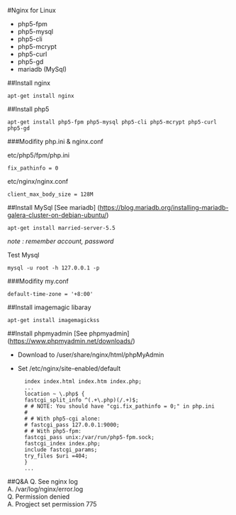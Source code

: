 #Nginx for Linux

* php5-fpm
* php5-mysql
* php5-cli
* php5-mcrypt
* php5-curl
* php5-gd
* mariadb (MySql)

##Install nginx

	apt-get install nginx

##Install php5

	apt-get install php5-fpm php5-mysql php5-cli php5-mcrypt php5-curl php5-gd
	
###Modifity php.ini & nginx.conf

etc/php5/fpm/php.ini

	fix_pathinfo = 0
	
etc/nginx/nginx.conf

	client_max_body_size = 128M
	
##Install MySql
[See mariadb] (https://blog.mariadb.org/installing-mariadb-galera-cluster-on-debian-ubuntu/)

	apt-get install married-server-5.5
	
*note : remember account, password*

Test Mysql

	mysql -u root -h 127.0.0.1 -p

###Modifity my.conf

	default-time-zone = '+8:00'

##Install imagemagic libaray

	apt-get install imagemagickss

##Install phpmyadmin
[See phpmyadmin] (https://www.phpmyadmin.net/downloads/)

* Download to /user/share/nginx/html/phpMyAdmin
* Set /etc/nginx/site-enabled/default

		index index.html index.htm index.php;
		...
		location ~ \.php$ {
		fastcgi_split_info ^(.+\.php)(/.+)$;
		# # NOTE: You should have "cgi.fix_pathinfo = 0;" in php.ini
		#
		# # With php5-cgi alone:
		# fastcgi_pass 127.0.0.1:9000;
		# # With php5-fpm:
		fastcgi_pass unix:/var/run/php5-fpm.sock;
		fastcgi_index index.php;
		include fastcgi_params;
		try_files $uri =404;
		}
		...

##Q&A
Q. See nginx log  
A. /var/log/nginx/error.log  
Q. Permission denied  
A. Progject set permission 775  



